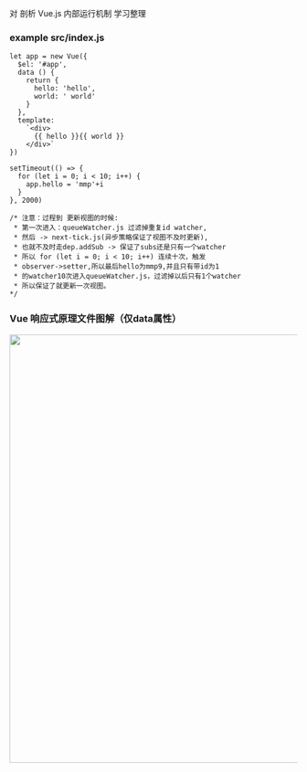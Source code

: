 对 剖析 Vue.js 内部运行机制 学习整理

### example src/index.js

```
let app = new Vue({
  $el: '#app',
  data () {
    return {
      hello: 'hello',
      world: ' world'
    }
  },
  template: 
    `<div>
      {{ hello }}{{ world }}
    </div>`
})

setTimeout(() => {
  for (let i = 0; i < 10; i++) {
    app.hello = 'mmp'+i
  }
}, 2000)

/* 注意：过程到 更新视图的时候:
 * 第一次进入：queueWatcher.js 过滤掉重复id watcher,
 * 然后 -> next-tick.js(异步策略保证了视图不及时更新),
 * 也就不及时走dep.addSub -> 保证了subs还是只有一个watcher
 * 所以 for (let i = 0; i < 10; i++) 连续十次，触发
 * observer->setter,所以最后hello为mmp9,并且只有带id为1
 * 的watcher10次进入queueWatcher.js，过滤掉以后只有1个watcher
 * 所以保证了就更新一次视图。
*/
```

### Vue 响应式原理文件图解（仅data属性）

<img src="http://mpv-blog.oss-cn-beijing.aliyuncs.com/WeChate20b9acdcd73e42f926528bd73da52c8.png" width="750px" />
